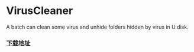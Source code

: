 # VirusCleaner
A batch can clean some virus and unhide folders hidden by virus in U disk.
### [下载地址](https://github.com/alchemist1234/VirusCleaner/archive/master.zip "Download")
